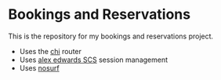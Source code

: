 # Bookings and Reservations

This is the repository for my bookings and reservations project.

- Uses the [chi](https://github.com/go-chi/chi) router
- Uses [alex edwards SCS](https://github.com/alexedwards/scs) session management
- Uses [nosurf](https://github.com/justinas/nosurf)
